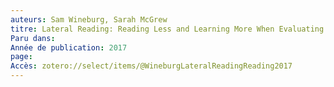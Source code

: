 ```yaml
---
auteurs: Sam Wineburg, Sarah McGrew
titre: Lateral Reading: Reading Less and Learning More When Evaluating Digital Information
Paru dans: 
Année de publication: 2017
page: 
Accès: zotero://select/items/@WineburgLateralReadingReading2017
---
```


